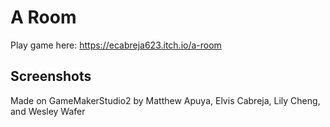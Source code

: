 # A Room

Play game here: https://ecabreja623.itch.io/a-room

## Screenshots



Made on GameMakerStudio2 by Matthew Apuya, Elvis Cabreja, Lily Cheng, and Wesley Wafer

